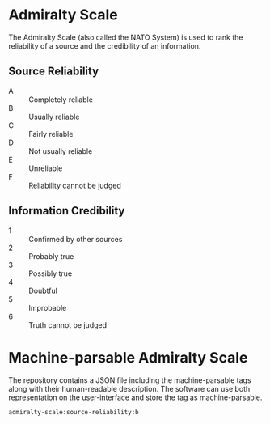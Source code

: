 # Admiralty Scale

The Admiralty Scale (also called the NATO System) is used to rank the reliability of a source and
the credibility of an information.

## Source Reliability

<dl>
<dt>A</dt>
<dd>Completely reliable</dd>
<dt>B</dt>
<dd>Usually reliable<dd>
<dt>C</dt>
<dd>Fairly reliable </dd>
<dt>D</dt>
<dd>Not usually reliable</dd>
<dt>E</dt>
<dd>Unreliable</dd>
<dt>F<dt>
<dd>Reliability cannot be judged</dd>
</dl>

## Information Credibility

<dl>
<dt>1</dt>
<dd>Confirmed by other sources</dd>
<dt>2</dt>
<dd>Probably true</dd>
<dt>3</dt>
<dd>Possibly true</dd>
<dt>4</dt>
<dd>Doubtful</dd>
<dt>5</dt>
<dd>Improbable</dd>
<dt>6</dt>
<dd>Truth cannot be judged</dd>
</dl>

# Machine-parsable Admiralty Scale

The repository contains a JSON file including the machine-parsable tags
along with their human-readable description. The software can use both
representation on the user-interface and store the tag as machine-parsable.

~~~~
admiralty-scale:source-reliability:b
~~~~

